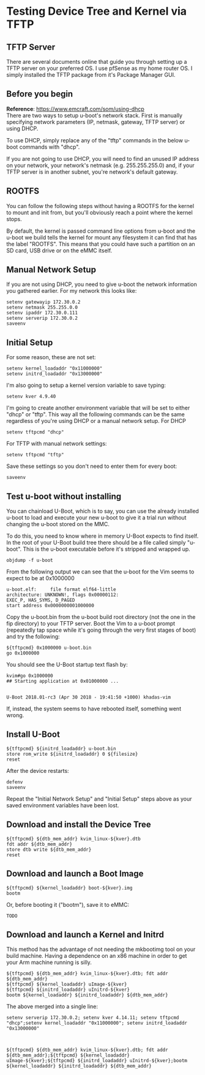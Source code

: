 # Testing Device Tree and Kernel via TFTP
## TFTP Server
There are several documents online that guide you through setting up a TFTP
server on your preferred OS.  I use pfSense as my home router OS.  I simply
installed the TFTP package from it's Package Manager GUI.

## Before you begin
**Reference**: https://www.emcraft.com/som/using-dhcp<br/>
There are two ways to setup u-boot's network stack.  First is manually
specifying network parameters (IP, netmask, gateway, TFTP server) or using DHCP.

To use DHCP, simply replace any of the "tftp" commands in the below u-boot
commands with "dhcp".

If you are not going to use DHCP, you will need to find an unused IP address on
your network, your network's netmask (e.g. 255.255.255.0) and, if your TFTP
server is in another subnet, you're network's default gateway.

## ROOTFS
You can follow the following steps without having a ROOTFS for the kernel to
mount and init from, but you'll obviously reach a point where the kernel stops.

By default, the kernel is passed command line options from u-boot and the u-boot
we build tells the kernel for mount any filesystem it can find that has the
label "ROOTFS".  This means that you could have such a partition on an SD card,
USB drive or on the eMMC itself.

## Manual Network Setup
If you are not using DHCP, you need to give u-boot the network information you
gathered earlier.  For my network this looks like:
```
setenv gatewayip 172.30.0.2
setenv netmask 255.255.0.0
setenv ipaddr 172.30.0.111
setenv serverip 172.30.0.2
saveenv
```

## Initial Setup
For some reason, these are not set:
```
setenv kernel_loadaddr "0x11000000"
setenv initrd_loadaddr "0x13000000"
```

I'm also going to setup a kernel version variable to save typing:
```
setenv kver 4.9.40
```

I'm going to create another environment variable that will be set to either
"dhcp" or "tftp".  This way all the following commands can be the same
regardless of you're using DHCP or a manual network setup.
For DHCP
```
setenv tftpcmd "dhcp"
```

For TFTP with manual network settings:
```
setenv tftpcmd "tftp"
```

Save these settings so you don't need to enter them for every boot:
```
saveenv
```

## Test u-boot without installing
You can chainload U-Boot, which is to say, you can use the already installed
u-boot to load and execute your new u-boot to give it a trial run without
changing the u-boot stored on the MMC.

To do this, you need to know where in memory U-Boot expects to find itself.  In
the root of your U-Boot build tree there should be a file called simply
"u-boot".  This is the u-boot executable before it's stripped and wrapped up.
```
objdump -f u-boot
```

From the following output we can see that the u-boot for the Vim seems to expect
to be at 0x1000000
```
u-boot.elf:     file format elf64-little
architecture: UNKNOWN!, flags 0x00000112:
EXEC_P, HAS_SYMS, D_PAGED
start address 0x0000000001000000
```

Copy the u-boot.bin from the u-boot build root directory (not the one in the fip
directory) to your TFTP server.  Boot the Vim to a u-boot prompt (repeatedly tap
space while it's going through the very first stages of boot) and try the
following:
```
${tftpcmd} 0x1000000 u-boot.bin
go 0x1000000
```

You should see the U-Boot startup text flash by:
```
kvim#go 0x1000000
## Starting application at 0x01000000 ...


U-Boot 2018.01-rc3 (Apr 30 2018 - 19:41:50 +1000) khadas-vim
```

If, instead, the system seems to have rebooted itself, something went wrong.

## Install U-Boot
```
${tftpcmd} ${initrd_loadaddr} u-boot.bin
store rom_write ${initrd_loadaddr} 0 ${filesize}
reset
```
After the device restarts:
```
defenv
saveenv
```
Repeat the "Initial Network Setup" and "Initial Setup" steps above as your saved
environment variables have been lost.

## Download and install the Device Tree
```
${tftpcmd} ${dtb_mem_addr} kvim_linux-${kver}.dtb
fdt addr ${dtb_mem_addr}
store dtb write ${dtb_mem_addr}
reset
```

## Download and launch a Boot Image
```
${tftpcmd} ${kernel_loadaddr} boot-${kver}.img
bootm
```

Or, before booting it ("bootm"), save it to eMMC:
```
TODO
```

## Download and launch a Kernel and Initrd
This method has the advantage of not needing the mkbootimg tool on your build
machine.  Having a dependence on an x86 machine in order to get your Arm machine
running is silly.
```
${tftpcmd} ${dtb_mem_addr} kvim_linux-${kver}.dtb; fdt addr ${dtb_mem_addr}
${tftpcmd} ${kernel_loadaddr} uImage-${kver}
${tftpcmd} ${initrd_loadaddr} uInitrd-${kver}
bootm ${kernel_loadaddr} ${initrd_loadaddr} ${dtb_mem_addr}
```

The above merged into a single line:
```
setenv serverip 172.30.0.2; setenv kver 4.14.11; setenv tftpcmd "dhcp";setenv kernel_loadaddr "0x11000000"; setenv initrd_loadaddr "0x13000000"



${tftpcmd} ${dtb_mem_addr} kvim_linux-${kver}.dtb; fdt addr ${dtb_mem_addr};${tftpcmd} ${kernel_loadaddr} uImage-${kver};${tftpcmd} ${initrd_loadaddr} uInitrd-${kver};bootm ${kernel_loadaddr} ${initrd_loadaddr} ${dtb_mem_addr}
```
